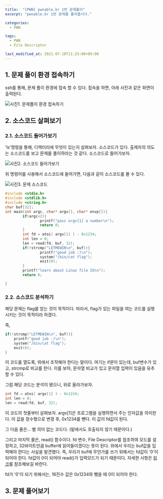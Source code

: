 ```yaml
---
title:  "[PWN] pwnable.kr 1번 문제풀이"
excerpt: "pwnable.kr 1번 문제를 풀어봅시다."

categories:
  - PWN

tags:
  - PWN
  - File Descriptor

last_modified_at: 2021-07-18T11:25:00+09:00
---
```


## 1. 문제 풀이 환경 접속하기
ssh를 통해, 문제 풀이 환경에 접속 할 수 있다. 접속을 하면, 아래 사진과 같은 화면이 출력된다.

![사진1. 문제풀이 환경 접속하기](https://github.com/op2gs2/op2gs2.github.io/blob/71c1bacd5e6c7e19eed94ec2e2a9c8c0371bb1c0/assets/images/2021/PWN/pwnable.kr%201%EB%B2%88%20%EB%AC%B8%EC%A0%9C%ED%92%80%EC%9D%B4/1.png)

## 2. 소스코드 살펴보기

### 2.1. 소스코드 들어가보기
'ls'명령을 통해, 디렉터리에 무엇이 있는지 살펴보자. 소스코드가 있다. 출제자의 의도는 소스코드를 보고 문제를 풀이하라는 것 같다. 소스코드로 들어가보자.

![사진2. 소스코드 들어가보기](https://github.com/op2gs2/op2gs2.github.io/blob/71c1bacd5e6c7e19eed94ec2e2a9c8c0371bb1c0/assets/images/2021/PWN/pwnable.kr%201%EB%B2%88%20%EB%AC%B8%EC%A0%9C%ED%92%80%EC%9D%B4/2.png)


위 명령어를 사용해서 소스코드에 들어가면, 다음과 같이 소스코드를 볼 수 있다.

![사진3. 문제 소스코드](https://github.com/op2gs2/op2gs2.github.io/blob/71c1bacd5e6c7e19eed94ec2e2a9c8c0371bb1c0/assets/images/2021/PWN/pwnable.kr%201%EB%B2%88%20%EB%AC%B8%EC%A0%9C%ED%92%80%EC%9D%B4/3.png)

```c
#include <stdio.h>
#include <stdlib.h>
#include <string.h>
char buf[32];
int main(int argc, char* argv[], char* envp[]){
        if(argc<2){
                printf("pass argv[1] a number\n");
                return 0;
        }
        int fd = atoi( argv[1] ) - 0x1234;
        int len = 0;
        len = read(fd, buf, 32);
        if(!strcmp("LETMEWIN\n", buf)){
                printf("good job :)\n");
                system("/bin/cat flag");
                exit(0);
        }
        printf("learn about Linux file IO\n");
        return 0;

}
```

### 2.2. 소스코드 분석하기

해당 문제는 flag를 얻는 것이 목적이다.
따라서, flag가 있는 파일을 여는 코드를 실행 시키는 것이 목적이라 하겠다.

즉,
```c
if(!strcmp("LETMEWIN\n", buf)){
    printf("good job :)\n");
    system("/bin/cat flag");
    exit(0);
}
```
이 코드를 열도록, 위에서 조작해야 한다는 말이다. 
여기는 if문이 있는데, buf변수가 있고, strcmp로 비교를 한다. 이를 보아, 문자열 비교가 있고 문자열 입력이 있음을 유추할 수 있다.

그럼 해당 코드는 분석이 됐으니, 위로 올라가보자.

```c
int fd = atoi( argv[1] ) - 0x1234;
int len = 0;
len = read(fd, buf, 32);
```

이 코드의 첫줄부터 살펴보자. argv[1]은 프로그램을 실행하면서 주는 인자값을 의미한다. 이 값을 정수형으로 변경 후, 0x1234를 뺀다. 이 값이 fd값이 된다.

그 다음 줄은... 별 의미 없는 코드다. (밑에서도 호출되지 않기 때문이다.)

그리고 마지막 줄은, read() 함수이다.
fd 변수, File Descriptor를 참조하여 모드를 설정하고, 32바이트만큼 buffer에 읽어들이겠다는 뜻이 된다.
위에서 우리는 buf값을 입력해야 한다는 사실을 발견했다. 즉, 우리가 buf에 무언가를 쓰기 위해서는 fd값이 '0'이 되어야 한다. fd값이 0이 되어야 read()가 입력모드가 되기 때문이다. 자세한 사항은 [링크](https://z-man.tistory.com/151)를 참조해보길 바란다.

fd가 '0'이 되기 위해서는, 16진수 값은 0x1234와 뺐을 때 0이 되어야 한다.

## 3. 문제 풀어보기
